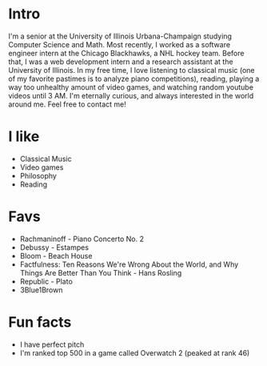 # Intro

I'm a senior at the University of Illinois Urbana-Champaign studying Computer Science and Math. Most recently, I worked as a software engineer intern at the Chicago Blackhawks, a NHL hockey team. Before that, I was a web development intern and a research assistant at the University of Illinois. In my free time, I love listening to classical music (one of my favorite pastimes is to analyze piano competitions), reading, playing a way too unhealthy amount of video games, and watching random youtube videos until 3 AM. I'm eternally curious, and always interested in the world around me. Feel free to contact me!

# I like

- Classical Music
- Video games
- Philosophy
- Reading

# Favs

- Rachmaninoff - Piano Concerto No. 2
- Debussy - Estampes
- Bloom - Beach House
- Factfulness: Ten Reasons We're Wrong About the World, and Why Things Are Better Than You Think - Hans Rosling
- Republic - Plato
- 3Blue1Brown

# Fun facts

- I have perfect pitch
- I'm ranked top 500 in a game called Overwatch 2 (peaked at rank 46)

